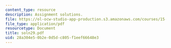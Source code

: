 ```yaml
---
content_type: resource
description: Assignment solutions.
file: https://ol-ocw-studio-app-production.s3.amazonaws.com/courses/15-988-system-dynamics-self-study-fall-1998-spring-1999/28a304e50b2e0d5dc805f1eef66648e3_soln29.pdf
file_type: application/pdf
resourcetype: Document
title: soln29.pdf
uid: 28a304e5-0b2e-0d5d-c805-f1eef66648e3
---
```

